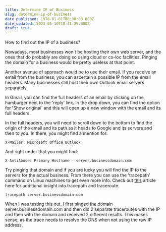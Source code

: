 ```yaml
---
title: Determine IP of Business
slug: determine-ip-of-business
date_published: 1970-01-01T00:00:00.000Z
date_updated: 2023-05-10T18:41:25.000Z
draft: true
---
```


How to find out the IP of a business?

Nowadays, most businesses won't be hosting their own web server, and the ones that do probably are doing so using cloud or co-loc facilities. Pinging the domain for a business would be pretty useless at that point.

Another avenue of approach would be to use their email. If you receive an email from the business, you can ascertain a possible IP from the email headers. Many businesses still host their own Outlook email servers separately.

In Gmail, you can find the full headers of an email by clicking on the hamburger next to the 'reply' link. In the drop down, you can find the option for 'Show original' and this will open up a new window with the email and its full headers.

In the full headers, you will need to scroll down to the bottom to find the origin of the email and its path as it heads to Google and its servers and then to you. In there, you might find a mention for:

`X-Mailer: Microsoft Office Outlook`

And right under that you might find:

`X-AntiAbuse: Primary Hostname - server.businessdomain.com`

Try pinging that domain and if you are lucky you will find the IP to the servers for the actual business. From there you can use the 'tracepath' command on Linux machines to get even more info. Check out [this](https://pimylifeup.com/ubuntu-traceroute/) article here for additional insight into tracepath and traceroute.

`tracepath server.businessdomain.com`

When I was testing this out, I first pinged the domain server.businessdomain.com and then did 2 separate traceroutes with the IP and then with the domain and received 2 different results. This makes sense, as the trace needs to resolve the DNS when not using the raw IP address.
